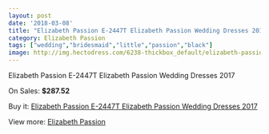 ```yaml
---
layout: post
date: '2018-03-08'
title: "Elizabeth Passion E-2447T Elizabeth Passion Wedding Dresses 2017"
category: Elizabeth Passion
tags: ["wedding","bridesmaid","little","passion","black"]
image: http://img.hectodress.com/6238-thickbox_default/elizabeth-passion-e-2447t-elizabeth-passion-wedding-dresses-2013.jpg
---
```

Elizabeth Passion E-2447T Elizabeth Passion Wedding Dresses 2017

On Sales: **$287.52**
<a href="https://www.hectodress.com/elizabeth-passion/3063-elizabeth-passion-e-2447t-elizabeth-passion-wedding-dresses-2013.html"><amp-img layout="responsive" width="600" height="600" src="//img.hectodress.com/6238-thickbox_default/elizabeth-passion-e-2447t-elizabeth-passion-wedding-dresses-2013.jpg" alt="Elizabeth Passion E-2447T Elizabeth Passion Wedding Dresses 2017 0" /></a>

Buy it: [Elizabeth Passion E-2447T Elizabeth Passion Wedding Dresses 2017](https://www.hectodress.com/elizabeth-passion/3063-elizabeth-passion-e-2447t-elizabeth-passion-wedding-dresses-2013.html "Elizabeth Passion E-2447T Elizabeth Passion Wedding Dresses 2017")

View more: [Elizabeth Passion](https://www.hectodress.com/53-elizabeth-passion "Elizabeth Passion")